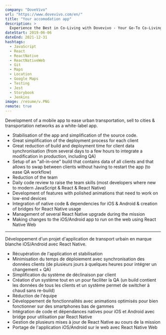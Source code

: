 ```yaml
---
company: "DoveVivo"
url: "https://www.dovevivo.com/en/"
title: "Your accomodation app"
description: >
  Experience the Best in Co-Living with Dovevivo - Your Go-To Co-Living Service App
dateStart: 2019-06-06
dateEnd: 2021-12-31
hashtags:
  - JavaScript
  - React
  - ReactNative
  - ReactNativeWeb
  - Git
  - Maps
  - Location
  - Google Maps
  - Testing
  - Jest
  - Storybook
  - Jenkins
image: /resume/v.PNG
remote: true
---
```


Development of a mobile app to ease urban transportation, sell to cities &
transportation networks as a white-label app.

- Stabilisation of the app and simplification of the source code.
- Great simplification of the deployment process for each client
- Great reduction of build and deployment time for client data synchronisation
  (from several days to a few hours to integrate a modification in production,
  including QA)
- Setup of an "all-in-one" build that contains data of all clients and that
  allows to swap between clients without having to restart the app (to ease QA
  workflow)
- Reduction of the team
- Daily code review to raise the team skills (most developers where new to
  modern JavaScript & React & React Native)
- Development of features with polished animations that need to work on low-end
  devices
- Integration of native code & dependencies for iOS & Android & creation of
  bridges for React Native usage
- Management of several React Native upgrade during the mission
- Making changes to the iOS/Android app to run on the web using React Native Web

---

Développement d'un projet d'application de transport urbain en marque blanche
iOS/Android avec React Native.

- Récupération de l'application et stabilisation
- Minimisation du temps de déploiement avec synchronisation des données clients
  (de plusieurs jours à quelques heures pour intégrer un changement + QA)
- Simplification du système de déclinaison par client
- Création d'un système tout en un pour faciliter la QA (un build contient les
  données de tous les clients et un système permet de switcher à chaud sans
  re-build)
- Réduction de l'équipe
- Développement de fonctionnalités avec animations optimisés pour bien
  fonctionner sur des smartphones bas de gammes
- Intégration de code et dépendances natives pour iOS et Android avec bridge
  pour utilisation par React Native
- Gestion de plusieurs mises à jour de React Native au cours de la mission
- Portage de l'application iOS/Android sur le web avec React Native Web
